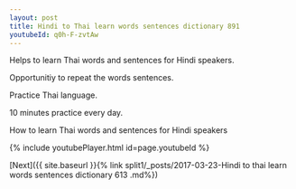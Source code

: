 ```yaml
---
layout: post
title: Hindi to Thai learn words sentences dictionary 891 
youtubeId: q0h-F-zvtAw
---
```

 
 
Helps to learn Thai words and sentences for Hindi speakers.

Opportunitiy to repeat the words sentences. 

Practice Thai language. 
 
10 minutes practice every day. 
 
How to learn Thai words and sentences for Hindi speakers 
 
{% include youtubePlayer.html id=page.youtubeId %}
 
 
[Next]({{ site.baseurl }}{% link  split1/_posts/2017-03-23-Hindi to thai learn words sentences dictionary 613 .md%})
 
